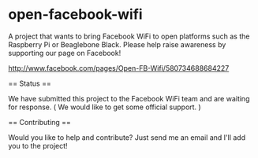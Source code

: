 open-facebook-wifi
==================

A project that wants to bring Facebook WiFi to open platforms such as the Raspberry Pi or Beaglebone Black.
Please help raise awareness by supporting our page on Facebook!


http://www.facebook.com/pages/Open-FB-Wifi/580734688684227


== Status ==

We have submitted this project to the Facebook WiFi team and are waiting for response. ( We would like to get some official support. )


== Contributing ==

Would you like to help and contribute? Just send me an email and I'll add you to the project!
